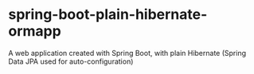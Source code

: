 # spring-boot-plain-hibernate-ormapp
A web application created with Spring Boot, with plain Hibernate (Spring Data JPA used for auto-configuration)
